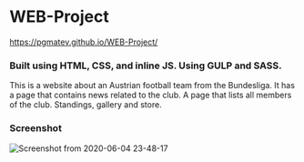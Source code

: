 # WEB-Project
https://pgmatev.github.io/WEB-Project/

### Built using HTML, CSS, and inline JS. Using GULP and SASS.

This is a website about an Austrian football team from the Bundesliga.
It has a page that contains news related to the club.
A page that lists all members of the club.
Standings, gallery and store.

### Screenshot
![Screenshot from 2020-06-04 23-48-17](https://user-images.githubusercontent.com/26249682/83809650-82b3b080-a6bf-11ea-89ce-8e19a43a3b84.png)

